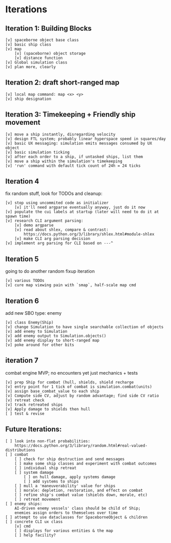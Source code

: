 Iterations
==========

## Iteration 1: Building Blocks
```
[v] spaceborne object base class
[v] basic ship class
[v] map
    [v] (spaceborne) object storage
    [v] distance function
[v] Global simulation class
[v] plan more, clearly
```

## Iteration 2: draft short-ranged map
```
[v] local map command: map <x> <y>
[v] ship designation
```

## Iteration 3: Timekeeping + Friendly ship movement
```
[v] move a ship instantly, disregarding velocity
[v] design FTL system; probably linear hyperspace speed in squares/day
[v] basic UX messaging: simulation emits messages consumed by UX object
[v] basic simulation ticking
[v] after each order to a ship, if untasked ships, list them
[v] move a ship within the simulation's timekeeping
[v] 'run' command with default tick count of 24h = 24 ticks
```

## Iteration 4
fix random stuff, look for TODOs and cleanup:
```
[v] stop using uncommited code as initializer
    [v] it'll need argparse eventually anyway, just do it now
[v] populate the cui labels at startup (later will need to do it at spawn time)
[v] research CLI argument parsing:
    [v] demo argparse
    [v] read about shlex, compare & contrast:
        https://docs.python.org/3/library/shlex.html#module-shlex
    [v] make CLI arg parsing decision
[v] implement arg parsing for CLI based on ---^
```

## Iteration 5
going to do another random fixup iteration
```
[v] various TODOs
[v] cure map viewing pain with `smap`, half-scale map cmd
```

## Iteration 6
add new SBO type: enemy
```
[v] class Enemy(Ship)
[v] change Simulation to have single searchable collection of objects
[v] add enemy to Simulation
[v] add enemy output to Simulation.objects()
[v] add enemy display to short-ranged map
[v] poke around for other bits
```

## iteration 7
combat engine MVP; no encounters yet just mechanics + tests
```
[v] prep Ship for combat (hull, shields, shield recharge
[v] entry point for 1 tick of combat is simulation.combat(units)
[v] assign base_combat_value to each ship
[v] Compute side CV, adjust by random advantage; find side CV ratio
[v] retreat check
[v] track retreated ships
[v] Apply damage to shields then hull
[ ] test & revise
```

## Future Iterations:
```
[ ] look into non-flat probabilities:
    https://docs.python.org/3/library/random.html#real-valued-distributions
[ ] combat
    [ ] check for ship destruction and send messages
    [ ] make some ship classes and experiment with combat outcomes
    [ ] individual ship retreat
    [ ] system damage
        [ ] on hull damage, apply systems damage
        [ ] add systems to ships
    [ ] mull a 'maneuverability' value for ships
    [ ] morale: depletion, restoration, and effect on combat
    [ ] refine ship's combat value (shields down, morale, etc)
    [ ] retreat movement
[ ] enemy ships:
    AI-driven enemy vessels' class should be child of Ship;
    enemies assign orders to themselves over time
[ ] attempt to use dataclasses for SpaceborneObject & children
[ ] concrete CLI ux class
    [v] cmd
    [ ] displays for various entities & the map
    [ ] help facility?
```
